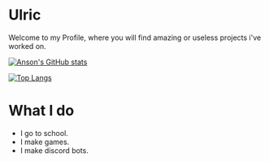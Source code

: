 # Ulric

Welcome to my Profile, where you will find amazing or useless projects i've worked on.

[![Anson's GitHub stats](https://github-readme-stats.vercel.app/api?username=daulric&show_icons=true&layout=compact&theme=dark)](https://github.com/daulric)

[![Top Langs](https://github-readme-stats.vercel.app/api/top-langs/?username=stuyy&layout=compact&theme=dark)](https://github.com/daulric)

# What I do
- I go to school.
- I make games.
- I make discord bots.

